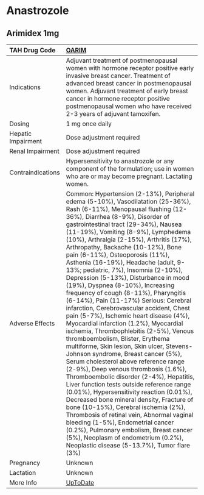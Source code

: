 # Anastrozole

## Arimidex 1mg

| TAH Drug Code      | [OARIM](https://www.tahsda.org.tw/drugs/hissearch.php?drug_code=OARIM)                                                                                                                                                                                                                                                                                                                                                                                                                                                                                                                                                                                                                                                                                                                                                                                                                                                                                                                                                                                                                                                                                                                                                                                                                                                                                                                                                   |
|:-------------------|:-------------------------------------------------------------------------------------------------------------------------------------------------------------------------------------------------------------------------------------------------------------------------------------------------------------------------------------------------------------------------------------------------------------------------------------------------------------------------------------------------------------------------------------------------------------------------------------------------------------------------------------------------------------------------------------------------------------------------------------------------------------------------------------------------------------------------------------------------------------------------------------------------------------------------------------------------------------------------------------------------------------------------------------------------------------------------------------------------------------------------------------------------------------------------------------------------------------------------------------------------------------------------------------------------------------------------------------------------------------------------------------------------------------------------|
| Indications        | Adjuvant treatment of postmenopausal women with hormone receptor positive early invasive breast cancer. Treatment of advanced breast cancer in postmenopausal women. Adjuvant treatment of early breast cancer in hormone receptor positive postmenopausal women who have received 2-3 years of adjuvant tamoxifen.                                                                                                                                                                                                                                                                                                                                                                                                                                                                                                                                                                                                                                                                                                                                                                                                                                                                                                                                                                                                                                                                                                      |
| Dosing             | 1 mg once daily                                                                                                                                                                                                                                                                                                                                                                                                                                                                                                                                                                                                                                                                                                                                                                                                                                                                                                                                                                                                                                                                                                                                                                                                                                                                                                                                                                                                          |
| Hepatic Impairment | Dose adjustment required                                                                                                                                                                                                                                                                                                                                                                                                                                                                                                                                                                                                                                                                                                                                                                                                                                                                                                                                                                                                                                                                                                                                                                                                                                                                                                                                                                                                 |
| Renal Impairment   | Dose adjustment required                                                                                                                                                                                                                                                                                                                                                                                                                                                                                                                                                                                                                                                                                                                                                                                                                                                                                                                                                                                                                                                                                                                                                                                                                                                                                                                                                                                                 |
| Contraindications  | Hypersensitivity to anastrozole or any component of the formulation; use in women who are or may become pregnant. Lactating women.                                                                                                                                                                                                                                                                                                                                                                                                                                                                                                                                                                                                                                                                                                                                                                                                                                                                                                                                                                                                                                                                                                                                                                                                                                                                                       |
| Adverse Effects    | Common: Hypertension (2-13%), Peripheral edema (5-10%), Vasodilatation (25-36%), Rash (6-11%), Menopausal flushing (12-36%), Diarrhea (8-9%), Disorder of gastrointestinal tract (29-34%), Nausea (11-19%), Vomiting (8-9%), Lymphedema (10%), Arthralgia (2-15%), Arthritis (17%), Arthropathy, Backache (10-12%), Bone pain (6-11%), Osteoporosis (11%), Asthenia (16-19%), Headache (adult, 9-13%; pediatric, 7%), Insomnia (2-10%), Depression (5-13%), Disturbance in mood (19%), Dyspnea (8-10%), Increasing frequency of cough (8-11%), Pharyngitis (6-14%), Pain (11-17%) Serious: Cerebral infarction, Cerebrovascular accident, Chest pain (5-7%), Ischemic heart disease (4%), Myocardial infarction (1.2%), Myocardial ischemia, Thrombophlebitis (2-5%), Venous thromboembolism, Blister, Erythema multiforme, Skin lesion, Skin ulcer, Stevens-Johnson syndrome, Breast cancer (5%), Serum cholesterol above reference range (2-9%), Deep venous thrombosis (1.6%), Thromboembolic disorder (2-4%), Hepatitis, Liver function tests outside reference range (0.01%), Hypersensitivity reaction (0.01%), Decreased bone mineral density, Fracture of bone (10-15%), Cerebral ischemia (2%), Thrombosis of retinal vein, Abnormal vaginal bleeding (1-5%), Endometrial cancer (0.2%), Pulmonary embolism, Breast cancer (5%), Neoplasm of endometrium (0.2%), Neoplastic disease (5-13.7%), Tumor flare (3%) |
| Pregnancy          | Unknown                                                                                                                                                                                                                                                                                                                                                                                                                                                                                                                                                                                                                                                                                                                                                                                                                                                                                                                                                                                                                                                                                                                                                                                                                                                                                                                                                                                                                  |
| Lactation          | Unknown                                                                                                                                                                                                                                                                                                                                                                                                                                                                                                                                                                                                                                                                                                                                                                                                                                                                                                                                                                                                                                                                                                                                                                                                                                                                                                                                                                                                                  |
| More Info          | [UpToDate](https://www.uptodate.com/contents/anastrozole-drug-information)                                                                                                                                                                                                                                                                                                                                                                                                                                                                                                                                                                                                                                                                                                                                                                                                                                                                                                                                                                                                                                                                                                                                                                                                                                                                                                                                               |

